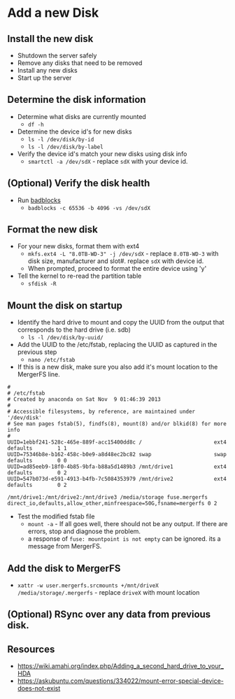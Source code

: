 # Add a new Disk

## Install the new disk
- Shutdown the server safely
- Remove any disks that need to be removed
- Install any new disks
- Start up the server

## Determine the disk information
- Determine what disks are currently mounted
  - `df -h`
- Determine the device id's for new disks
  - `ls -l /dev/disk/by-id`
  - `ls -l /dev/disk/by-label`
- Verify the device id's match your new disks using disk info
  -  `smartctl -a /dev/sdX` - replace `sdX` with your device id. 

## (Optional) Verify the disk health
- Run [badblocks](https://wiki.archlinux.org/index.php/badblocks)
  - `badblocks -c 65536 -b 4096 -vs /dev/sdX`

  
## Format the new disk
- For your new disks, format them with ext4
  - `mkfs.ext4 -L "8.0TB-WD-3" -j /dev/sdX` - replace `8.0TB-WD-3` with disk size, manufacturer and slot#. replace `sdX` with device id. 
  - When prompted, proceed to format the entire device using 'y'
- Tell the kernel to re-read the partition table
  - `sfdisk -R`

## Mount the disk on startup
- Identify the hard drive to mount and copy the UUID from the output that corresponds to the hard drive (i.e. sdb)
  - `ls -l /dev/disk/by-uuid/`
- Add the UUID to the /etc/fstab, replacing the UUID as captured in the previous step
  - `nano /etc/fstab`
- If this is a new disk, make sure you also add it's mount location to the MergerFS line. 
```
#
# /etc/fstab
# Created by anaconda on Sat Nov  9 01:46:39 2013
#
# Accessible filesystems, by reference, are maintained under '/dev/disk'
# See man pages fstab(5), findfs(8), mount(8) and/or blkid(8) for more info
#
UUID=1ebbf241-528c-465e-889f-acc15400dd8c /                       ext4    defaults        1 1
UUID=75346b8e-b162-458c-b0e9-a8d48ec2bc82 swap                    swap    defaults        0 0
UUID=ad85eeb9-18f0-4b85-9bfa-b88a5d1489b3 /mnt/drive1             ext4    defaults        0 2
UUID=547b073d-e591-4913-b4fb-7c5084353979 /mnt/drive2             ext4    defaults        0 2

/mnt/drive1:/mnt/drive2:/mnt/drive3 /media/storage fuse.mergerfs direct_io,defaults,allow_other,minfreespace=50G,fsname=mergerfs 0 2

```
- Test the modified fstab file
  - `mount -a` - If all goes well, there should not be any output. If there are errors, stop and diagnose the problem.
  - a response of `fuse: mountpoint is not empty` can be ignored. its a message from MergerFS. 

## Add the disk to MergerFS
- `xattr -w user.mergerfs.srcmounts +/mnt/driveX /media/storage/.mergerfs` - replace `driveX` with mount location

## (Optional) RSync over any data from previous disk. 


## Resources
- https://wiki.amahi.org/index.php/Adding_a_second_hard_drive_to_your_HDA
- https://askubuntu.com/questions/334022/mount-error-special-device-does-not-exist
